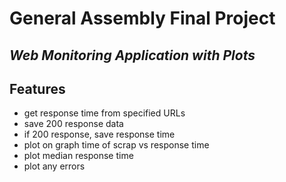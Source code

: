# General Assembly Final Project

## _Web Monitoring Application with Plots_

## Features
- get response time from specified URLs
- save 200 response data
- if 200 response, save response time
- plot on graph time of scrap vs response time
- plot median response time
- plot any errors